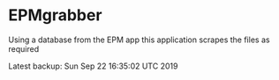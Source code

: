 # EPMgrabber
Using a database from the EPM app this application scrapes the files as required


Latest backup: Sun Sep 22 16:35:02 UTC 2019
